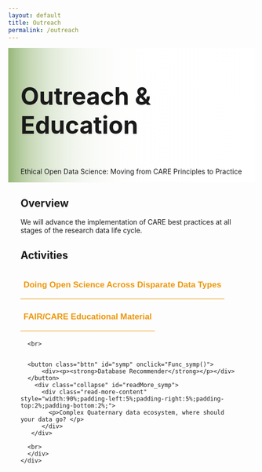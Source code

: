 ```yaml
---
layout: default
title: Outreach
permalink: /outreach
---
```


<style>
  @media print, screen and (max-width:480px) {
   #heading-left {
      padding-bottom: 0%;
      }
}
  li {
  font-size:20px;
  color:#000;
  }
.collapse {
  display: none;
  top: 63px;
  z-index:10000;
  box-shadow: 0px 8px 16px 0px rgba(0,0,0,0.2);
 /* margin-bottom:5%; */
}

.show_b {
  display: grid;
  grid-template-rows: auto;
  width: 90%;
  
}

  .bttn {
  background-color:transparent;
  cursor:pointer;
  border: 0;
  border-bottom:1px solid #ec970b;
  padding-top:1%;
  font-size:17px;
  text-align:left;
  margin-bottom:1%;
  }
  
  .bttn:hover {
  background-color:#faf3e8;
  }

    .bttn:hover p {
  font-weight:bold;
  }
  
  .bttn:hover strong {
  font-weight:900;
  }
  
  strong {
  color:#ec970b;
  }
  
  .bttn_show {
  border: 2.5px solid #ec970b;
  background-color:#faf3e8;
  }

  .bttn_show p {
  font-weight:bold;
  }
  
  .bttn_show strong {
  font-weight:900;
  }

  
  .show_b {
  <!-- width:150%; -->
  }
  
  #cap {
  display:none;
  background-color: #fff;
  position: absolute;
  max-width:180px;
  border: 1px solid #ec970b;
  padding: 1%;
  margin-left: 2%;
  width:86%;
  z-index:10000;
  }
  
  #quilter:hover #cap {
  display:block;
  }
    
  .read-more-content {
  background-color: #fff;
  }
  
  @media print,screen and (max-width: 680px) {
  .read-more-content p {
  font-size: 0.15em;
  }
  }
  
  @media print, screen and (max-width: 720px) {
  .show_b {
  <!-- width:200%; -->
  }
  }

   @media print, screen and (max-width: 860px) {
  .show_b {
  width:95%;}
  }

  
    #heading-image {
  <!-- width:120%; -->
  }
  
      @media print, screen and (max-width: 660px) {
  #heading-image {
  width:90%;}
  }
  
 #main-text {
  <!-- width: 200%; -->
  position: relative;
  } 
  
  #fair-des {
  width:100%;
  margin-left: -20%;
  }
  
 @media print, screen and (max-width: 1300px) {
  #main-text {
  <!-- width: 170%; -->
  } 
  }

  
 @media print, screen and (max-width: 1215px) {
    #fair-des {
  width:100%;
  margin-left: -10%;
  }
  }
  
   @media print, screen and (max-width: 1180px) {
  #main-text {
  <!-- width: 150%; -->
  } 
  
    #fair-des {
  width:100%;
  margin-left: -5%;
  }
  }
  
     @media print, screen and (max-width: 1089px) {
  #main-text {
  <!-- width: 130%; -->
  } 
  
    #fair-des {
  width:100%;
  margin-left: 0%;
  }
  }
  
       @media print, screen and (max-width: 980px) {
  #main-text {
  <!-- width: 110%; -->
  } 
  }

         @media print, screen and (max-width: 890px) {
  #main-text {
  width: 100%;
  } 
  }
  
  </style>
<div class="text-block-main" style="display:grid;grid-template-columns: auto">
  
<div class="text-block-right" style="display:grid;background-image:linear-gradient(to left, #fff, 90%, #97b779);padding:0;align-content:center;justify-content:space-between;" id="headingblock">
    <div class="text-block-right" style="display:grid;grid-template-rows:auto auto;background-color:transparent;padding-left:5%;align-content:center;width:95%;" id="heading-left">
      <h1 style="font-size:calc(20px + 3vw);">Outreach & Education</h1>
      <p style="align-self:start;padding-top:10px;" id="describe"> Ethical Open Data Science: Moving from CARE Principles to Practice </p>
    </div>

  </div>
  <div class="text-block-right" style="display:grid;width:88%;padding-right:7%;padding-left:5%;justify-content:space-between;">
    <div>
    <h2>Overview</h2>
    <div id="main-text">
      <p>We will advance the implementation of CARE best practices at all stages of the research data life cycle.</p>
      <h2>Activities</h2>
   <button class="bttn" id="os-casestudy" onclick="Func_oscasestudy()">
          <div><p><strong>Doing Open Science Across Disparate Data Types</strong></p></div>
      </button>
        <div class="collapse" id="readMore_os-casestudy">
          <div class="read-more-content" style="width:90%;padding-left:5%;padding-right:5%;padding-top:2%;padding-bottom:2%;">
            <p>Disparate data types are already being combined by data practitioners via linked open data (LOD). These linkages rely on knowing the spatial region and temporal span of an observation or data record. These workflows adhere to the FAIR data principles. </p>
    <p>Similar to FAIR principles, CARE principles have become widely adopted - but seemingly only in the communities most obviously affected in the Natural Sciences: Indigenous, Archaeological, Anthropological, Zooarchaeological, and Ethnography disciplines. Much of the adherence to CARE has been through new, ground-up development of data resources. The incorporation of CARE into biological and paleontological data use is lacking, partly due to historic reasons and partly due to lack of awareness by communities.</p>
    <p>Our goal is to incorporate CARE data principles and practices into already established data resources that adhere to FAIR and Open Science principles. While some of this work requires infrastructure building, much of this work can be done by influencing the practices of data users to effect change in the ethos of the next generation of data practitioners.</p>
    <p>This project will have three outcomes: 1) the development of a working methodology for incorporating CARE practices into research that spans time and disciplines; 2) the use of this methodology for a scientific research endeavor; and 3) the teaching of this methodology to early career researchers, in order to effect change in our communities.</p>
          </div>
       </div>
      <br>
     <button class="bttn" id="synth" onclick="Func_synth()">
          <div><p><strong>FAIR/CARE Educational Material</strong></p></div>
      </button>
        <div class="collapse" id="readMore_synth">
          <div class="read-more-content" style="width:90%;padding-left:5%;padding-right:5%;padding-top:2%;padding-bottom:2%;">
            <p> For data science students and ecology students, introduce them to the principles in the context of Quaternary data. </p>
          </div>
       </div>
  
      <br>


      <button class="bttn" id="symp" onclick="Func_symp()">
          <div><p><strong>Database Recommender</strong></p></div>
      </button>
        <div class="collapse" id="readMore_symp">
          <div class="read-more-content" style="width:90%;padding-left:5%;padding-right:5%;padding-top:2%;padding-bottom:2%;">
            <p>Complex Quaternary data ecosystem, where should your data go? </p>
          </div>
       </div>
  
      <br>
      </div>
    </div>

  </div>
</div>

<script>
function Func_synth() {
  document.getElementById("readMore_synth").classList.toggle("show_b");
  document.getElementById("synth").classList.toggle("bttn_show");
}

function Func_symp() {
  document.getElementById("readMore_symp").classList.toggle("show_b");
  document.getElementById("symp").classList.toggle("bttn_show");
}

  function Func_profs() {
  document.getElementById("readMore_profs").classList.toggle("show_b");
  document.getElementById("profs").classList.toggle("bttn_show");
}

  
function Func_oscasestudy() {
  document.getElementById("readMore_os-casestudy").classList.toggle("show_b");
  document.getElementById("os-casestudy").classList.toggle("bttn_show");
}

</script>
